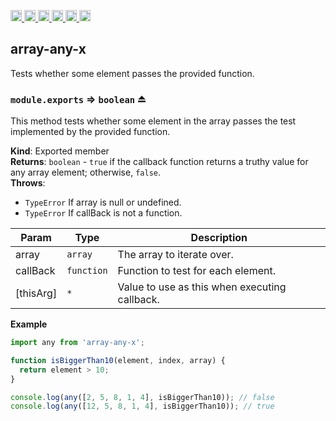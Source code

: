 <a
  href="https://travis-ci.org/Xotic750/array-any-x"
  title="Travis status">
<img
  src="https://travis-ci.org/Xotic750/array-any-x.svg?branch=master"
  alt="Travis status" height="18">
</a>
<a
  href="https://david-dm.org/Xotic750/array-any-x"
  title="Dependency status">
<img src="https://david-dm.org/Xotic750/array-any-x/status.svg"
  alt="Dependency status" height="18"/>
</a>
<a
  href="https://david-dm.org/Xotic750/array-any-x?type=dev"
  title="devDependency status">
<img src="https://david-dm.org/Xotic750/array-any-x/dev-status.svg"
  alt="devDependency status" height="18"/>
</a>
<a
  href="https://badge.fury.io/js/array-any-x"
  title="npm version">
<img src="https://badge.fury.io/js/array-any-x.svg"
  alt="npm version" height="18">
</a>
<a
  href="https://www.jsdelivr.com/package/npm/array-any-x"
  title="jsDelivr hits">
<img src="https://data.jsdelivr.com/v1/package/npm/array-any-x/badge?style=rounded"
  alt="jsDelivr hits" height="18">
</a>
<a
  href="https://bettercodehub.com/results/Xotic750/array-any-x"
  title="bettercodehub score">
<img src="https://bettercodehub.com/edge/badge/Xotic750/array-any-x?branch=master"
  alt="bettercodehub score" height="18">
</a>

<a name="module_array-any-x"></a>

## array-any-x

Tests whether some element passes the provided function.

<a name="exp_module_array-any-x--module.exports"></a>

### `module.exports` ⇒ <code>boolean</code> ⏏

This method tests whether some element in the array passes the test
implemented by the provided function.

**Kind**: Exported member  
**Returns**: <code>boolean</code> - `true` if the callback function returns a truthy value for
any array element; otherwise, `false`.  
**Throws**:

- <code>TypeError</code> If array is null or undefined.
- <code>TypeError</code> If callBack is not a function.

| Param     | Type                  | Description                                   |
| --------- | --------------------- | --------------------------------------------- |
| array     | <code>array</code>    | The array to iterate over.                    |
| callBack  | <code>function</code> | Function to test for each element.            |
| [thisArg] | <code>\*</code>       | Value to use as this when executing callback. |

**Example**

```js
import any from 'array-any-x';

function isBiggerThan10(element, index, array) {
  return element > 10;
}

console.log(any([2, 5, 8, 1, 4], isBiggerThan10)); // false
console.log(any([12, 5, 8, 1, 4], isBiggerThan10)); // true
```
